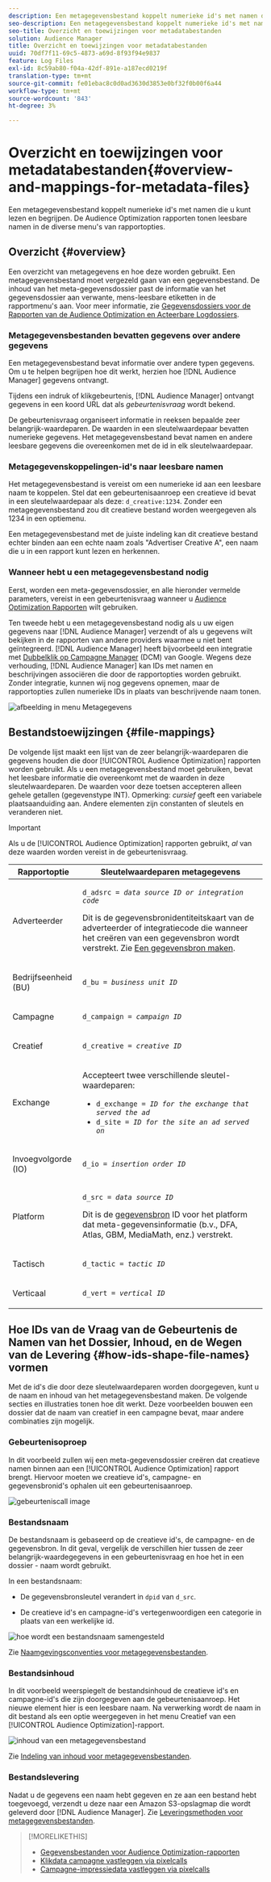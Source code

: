 ```yaml
---
description: Een metagegevensbestand koppelt numerieke id's met namen die u kunt lezen en begrijpen. De Audience Optimization rapporten tonen leesbare namen in de diverse menu's van rapportopties.
seo-description: Een metagegevensbestand koppelt numerieke id's met namen die u kunt lezen en begrijpen. De Audience Optimization rapporten tonen leesbare namen in de diverse menu's van rapportopties.
seo-title: Overzicht en toewijzingen voor metadatabestanden
solution: Audience Manager
title: Overzicht en toewijzingen voor metadatabestanden
uuid: 70df7f11-69c5-4873-a69d-8f93f94e9837
feature: Log Files
exl-id: 8c59ab80-f04a-42df-891e-a187ecd0219f
translation-type: tm+mt
source-git-commit: fe01ebac8c0d0ad3630d3853e0bf32f0b00f6a44
workflow-type: tm+mt
source-wordcount: '843'
ht-degree: 3%

---
```


# Overzicht en toewijzingen voor metadatabestanden{#overview-and-mappings-for-metadata-files}

Een metagegevensbestand koppelt numerieke id&#39;s met namen die u kunt lezen en begrijpen. De Audience Optimization rapporten tonen leesbare namen in de diverse menu&#39;s van rapportopties.

## Overzicht {#overview}

Een overzicht van metagegevens en hoe deze worden gebruikt. Een metagegevensbestand moet vergezeld gaan van een gegevensbestand. De inhoud van het meta-gegevensdossier past de informatie van het gegevensdossier aan verwante, mens-leesbare etiketten in de rapportmenu&#39;s aan. Voor meer informatie, zie [Gegevensdossiers voor de Rapporten van de Audience Optimization en Acteerbare Logdossiers](../../../reporting/audience-optimization-reports/metadata-files-intro/datafiles-intro.md).

### Metagegevensbestanden bevatten gegevens over andere gegevens

Een metagegevensbestand bevat informatie over andere typen gegevens. Om u te helpen begrijpen hoe dit werkt, herzien hoe [!DNL Audience Manager] gegevens ontvangt.

Tijdens een indruk of klikgebeurtenis, [!DNL Audience Manager] ontvangt gegevens in een koord URL dat als *gebeurtenisvraag* wordt bekend.

De gebeurtenisvraag organiseert informatie in reeksen bepaalde zeer belangrijk-waardeparen. De waarden in een sleutelwaardepaar bevatten numerieke gegevens. Het metagegevensbestand bevat namen en andere leesbare gegevens die overeenkomen met de id in elk sleutelwaardepaar.

### Metagegevenskoppelingen-id&#39;s naar leesbare namen

Het metagegevensbestand is vereist om een numerieke id aan een leesbare naam te koppelen. Stel dat een gebeurtenisaanroep een creatieve id bevat in een sleutelwaardepaar als deze: `d_creative:1234`. Zonder een metagegevensbestand zou dit creatieve bestand worden weergegeven als 1234 in een optiemenu.

Een metagegevensbestand met de juiste indeling kan dit creatieve bestand echter binden aan een echte naam zoals &quot;Advertiser Creative A&quot;, een naam die u in een rapport kunt lezen en herkennen.

### Wanneer hebt u een metagegevensbestand nodig

Eerst, worden een meta-gegevensdossier, en alle hieronder vermelde parameters, vereist in een gebeurtenisvraag wanneer u [Audience Optimization Rapporten](../../../reporting/audience-optimization-reports/audience-optimization-reports.md) wilt gebruiken.

Ten tweede hebt u een metagegevensbestand nodig als u uw eigen gegevens naar [!DNL Audience Manager] verzendt of als u gegevens wilt bekijken in de rapporten van andere providers waarmee u niet bent geïntegreerd. [!DNL Audience Manager] heeft bijvoorbeeld een integratie met [Dubbelklik op Campagne Manager](../../../reporting/audience-optimization-reports/aor-advertisers/import-dcm.md) (DCM) van Google. Wegens deze verhouding, [!DNL Audience Manager] kan IDs met namen en beschrijvingen associëren die door de rapportopties worden gebruikt. Zonder integratie, kunnen wij nog gegevens opnemen, maar de rapportopties zullen numerieke IDs in plaats van beschrijvende naam tonen.

![afbeelding in menu Metagegevens](/help/using/reporting/audience-optimization-reports/metadata-files-intro/assets/metadata_menu.png)

## Bestandstoewijzingen {#file-mappings}

De volgende lijst maakt een lijst van de zeer belangrijk-waardeparen die gegevens houden die door [!UICONTROL Audience Optimization] rapporten worden gebruikt. Als u een metagegevensbestand moet gebruiken, bevat het leesbare informatie die overeenkomt met de waarden in deze sleutelwaardeparen. De waarden voor deze toetsen accepteren alleen gehele getallen (gegevenstype INT). Opmerking: *cursief* geeft een variabele plaatsaanduiding aan. Andere elementen zijn constanten of sleutels en veranderen niet.

>[!IMPORTANT]
>
>Als u de [!UICONTROL Audience Optimization] rapporten gebruikt, *al* van deze waarden worden vereist in de gebeurtenisvraag.

<table id="table_B2C8C493080E449CA71C4EF07D9476BD"> 
 <thead> 
  <tr> 
   <th colname="col1" class="entry"> Rapportoptie </th> 
   <th colname="col2" class="entry"> Sleutelwaardeparen metagegevens </th> 
  </tr> 
 </thead>
 <tbody> 
  <tr> 
   <td colname="col1"> <p>Adverteerder </p> </td> 
   <td colname="col2"> <p> <code>d_adsrc = <i>data source ID or integration code</i></code> </p> <p>Dit is de gegevensbronidentiteitskaart van de adverteerder of integratiecode die wanneer het creëren van een gegevensbron wordt verstrekt. Zie <a href="../../../features/manage-datasources.md#create-data-source"> Een gegevensbron maken</a>. </p> </td> 
  </tr> 
  <tr> 
   <td colname="col1"> <p>Bedrijfseenheid (BU) </p> </td> 
   <td colname="col2"> <p> <code>d_bu = <i>business unit ID</i></code> </p> </td> 
  </tr> 
  <tr> 
   <td colname="col1"> <p>Campagne </p> </td> 
   <td colname="col2"> <p> <code>d_campaign = <i>campaign ID</i></code> </p> </td> 
  </tr> 
  <tr> 
   <td colname="col1"> <p>Creatief </p> </td> 
   <td colname="col2"> <p> <code>d_creative = <i>creative ID</i></code> </p> </td> 
  </tr> 
  <tr> 
   <td colname="col1"> <p>Exchange </p> </td> 
   <td colname="col2"> <p>Accepteert twee verschillende sleutel-waardeparen: </p> 
    <ul id="ul_3B3B751A8A134096B0912E81A0983B9D"> 
     <li id="li_57BAC45A7B274AB695945E174A4D8A35"> <code>d_exchange = <i>ID for the exchange that served the ad</i></code> </li> 
     <li id="li_CCDF00DE59D3451C8EF590DD3E1A806D"> <code>d_site = <i>ID for the site an ad served on</i></code> </li> 
    </ul> </td> 
  </tr> 
  <tr> 
   <td colname="col1"> <p>Invoegvolgorde (IO) </p> </td> 
   <td colname="col2"> <p> <code>d_io = <i>insertion order ID</i></code> </p> </td> 
  </tr> 
  <tr> 
   <td colname="col1"> <p>Platform </p> </td> 
   <td colname="col2"> <p> <code>d_src = <i>data source ID</i></code> </p> <p>Dit is de <a href="../../../features/datasources-list-and-settings.md#data-sources-list-and-settings"> gegevensbron</a> ID voor het platform dat meta-gegevensinformatie (b.v., DFA, Atlas, GBM, MediaMath, enz.) verstrekt. </p> </td> 
  </tr> 
  <tr> 
   <td colname="col1"> <p>Tactisch </p> </td> 
   <td colname="col2"> <p> <code>d_tactic = <i>tactic ID</i></code> </p> </td> 
  </tr> 
  <tr> 
   <td colname="col1"> <p>Verticaal </p> </td> 
   <td colname="col2"> <p> <code>d_vert = <i>vertical ID</i></code> </p> </td> 
  </tr> 
 </tbody> 
</table>

## Hoe IDs van de Vraag van de Gebeurtenis de Namen van het Dossier, Inhoud, en de Wegen van de Levering {#how-ids-shape-file-names} vormen

Met de id&#39;s die door deze sleutelwaardeparen worden doorgegeven, kunt u de naam en inhoud van het metagegevensbestand maken. De volgende secties en illustraties tonen hoe dit werkt. Deze voorbeelden bouwen een dossier dat de naam van creatief in een campagne bevat, maar andere combinaties zijn mogelijk.

### Gebeurtenisoproep

In dit voorbeeld zullen wij een meta-gegevensdossier creëren dat creatieve namen binnen aan een [!UICONTROL Audience Optimization] rapport brengt. Hiervoor moeten we creatieve id&#39;s, campagne- en gegevensbronid&#39;s ophalen uit een gebeurtenisaanroep.

![gebeurteniscall image](/help/using/reporting/audience-optimization-reports/metadata-files-intro/assets/metadata_file_event.png)

### Bestandsnaam

De bestandsnaam is gebaseerd op de creatieve id&#39;s, de campagne- en de gegevensbron. In dit geval, vergelijk de verschillen hier tussen de zeer belangrijk-waardegegevens in een gebeurtenisvraag en hoe het in een dossier - naam wordt gebruikt.

In een bestandsnaam:

* De gegevensbronsleutel verandert in `dpid` van `d_src`.

* De creatieve id&#39;s en campagne-id&#39;s vertegenwoordigen een categorie in plaats van een werkelijke id.

![hoe wordt een bestandsnaam samengesteld](/help/using/reporting/audience-optimization-reports/metadata-files-intro/assets/metadata_file_name.png)

Zie [Naamgevingsconventies voor metagegevensbestanden](../../../reporting/audience-optimization-reports/metadata-files-intro/metadata-file-names.md).

### Bestandsinhoud

In dit voorbeeld weerspiegelt de bestandsinhoud de creatieve id&#39;s en campagne-id&#39;s die zijn doorgegeven aan de gebeurtenisaanroep. Het nieuwe element hier is een leesbare naam. Na verwerking wordt de naam in dit bestand als een optie weergegeven in het menu Creatief van een [!UICONTROL Audience Optimization]-rapport.

![inhoud van een metagegevensbestand](/help/using/reporting/audience-optimization-reports/metadata-files-intro/assets/metadata_file_contents.png)

Zie [Indeling van inhoud voor metagegevensbestanden](../../../reporting/audience-optimization-reports/metadata-files-intro/metadata-file-contents.md).

### Bestandslevering

Nadat u de gegevens een naam hebt gegeven en ze aan een bestand hebt toegevoegd, verzendt u deze naar een Amazon S3-opslagmap die wordt geleverd door [!DNL Audience Manager]. Zie [Leveringsmethoden voor metagegevensbestanden](../../../reporting/audience-optimization-reports/metadata-files-intro/metadata-delivery-methods.md).

>[!MORELIKETHIS]
>
>* [Gegevensbestanden voor Audience Optimization-rapporten](../../../reporting/audience-optimization-reports/metadata-files-intro/datafiles-intro.md)
>* [Klikdata campagne vastleggen via pixelcalls](../../../integration/media-data-integration/click-data-pixels.md)
>* [Campagne-impressiedata vastleggen via pixelcalls](../../../integration/media-data-integration/impression-data-pixels.md)

